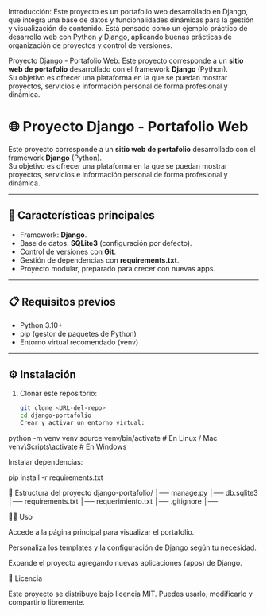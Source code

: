 Introducción: 
Este proyecto es un portafolio web desarrollado en Django, que integra una base de datos y funcionalidades dinámicas para la gestión y
 visualización de contenido. Está pensado como un ejemplo práctico de desarrollo web con Python y Django, aplicando buenas prácticas de
organización de proyectos y control de versiones.

Proyecto Django - Portafolio Web:
Este proyecto corresponde a un **sitio web de portafolio** desarrollado con el framework **Django** (Python).  
Su objetivo es ofrecer una plataforma en la que se puedan mostrar proyectos, servicios e información personal de forma profesional y dinámica.

# 🌐 Proyecto Django - Portafolio Web

Este proyecto corresponde a un **sitio web de portafolio** desarrollado con el framework **Django** (Python).  
Su objetivo es ofrecer una plataforma en la que se puedan mostrar proyectos, servicios e información personal de forma profesional y dinámica.

---

## 🚀 Características principales

- Framework: **Django**.
- Base de datos: **SQLite3** (configuración por defecto).
- Control de versiones con **Git**.
- Gestión de dependencias con **requirements.txt**.
- Proyecto modular, preparado para crecer con nuevas apps.

---

## 📋 Requisitos previos

- Python 3.10+  
- pip (gestor de paquetes de Python)  
- Entorno virtual recomendado (venv)  

---

## ⚙️ Instalación

1. Clonar este repositorio:
   ```bash
   git clone <URL-del-repo>
   cd django-portafolio
   Crear y activar un entorno virtual:

python -m venv venv
source venv/bin/activate  # En Linux / Mac
venv\Scripts\activate     # En Windows


Instalar dependencias:

pip install -r requirements.txt

📂 Estructura del proyecto
django-portafolio/
│── manage.py
│── db.sqlite3
│── requirements.txt
│── requerimiento.txt
│── .gitignore
│── <carpetas de apps y templates>

👨‍💻 Uso

Accede a la página principal para visualizar el portafolio.

Personaliza los templates y la configuración de Django según tu necesidad.

Expande el proyecto agregando nuevas aplicaciones (apps) de Django.

📜 Licencia

Este proyecto se distribuye bajo licencia MIT.
Puedes usarlo, modificarlo y compartirlo libremente.
